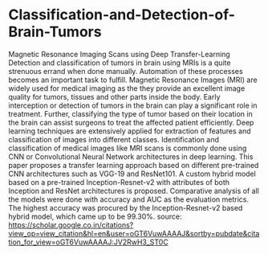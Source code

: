 # Classification-and-Detection-of-Brain-Tumors
Magnetic Resonance Imaging Scans using Deep Transfer-Learning
Detection and classification of tumors in brain using MRIs is a quite strenuous errand when done manually. Automation of these processes becomes an important task to fulfill. Magnetic Resonance Images (MRI) are widely used for medical imaging as the they provide an excellent image quality for tumors, tissues and other parts inside the body. Early interception or detection of tumors in the brain can play a significant role in treatment. Further, classifying the type of tumor based on their location in the brain can assist surgeons to treat the affected patient efficiently. Deep learning techniques are extensively applied for extraction of features and classification of images into different classes. Identification and classification of medical images like MRI scans is commonly done using CNN or Convolutional Neural Network architectures in deep learning. This paper proposes a transfer learning approach based on different pre-trained CNN architectures such as VGG-19 and ResNet101. A custom hybrid model based on a pre-trained Inception-Resnet-v2 with attributes of both Inception and ResNet architectures is proposed. Comparative analysis of all the models were done with accuracy and AUC as the evaluation metrics. The highest accuracy was procured by the Inception-Resnet-v2 based hybrid model, which came up to be 99.30%.
source: https://scholar.google.co.in/citations?view_op=view_citation&hl=en&user=oGT6VuwAAAAJ&sortby=pubdate&citation_for_view=oGT6VuwAAAAJ:JV2RwH3_ST0C
